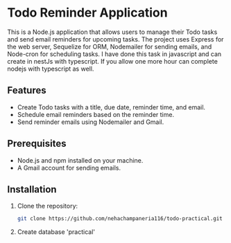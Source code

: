 # Todo Reminder Application

This is a Node.js application that allows users to manage their Todo tasks and send email reminders for upcoming tasks. The project uses Express for the web server, Sequelize for ORM, Nodemailer for sending emails, and Node-cron for scheduling tasks.
I have done this task in javascript and can create in nestJs with typescript.
If you allow one more hour can complete nodejs with typescript as well.

## Features

- Create Todo tasks with a title, due date, reminder time, and email.
- Schedule email reminders based on the reminder time.
- Send reminder emails using Nodemailer and Gmail.

## Prerequisites

- Node.js and npm installed on your machine.
- A Gmail account for sending emails.

## Installation

1. Clone the repository:

   ```bash
   git clone https://github.com/nehachampaneria116/todo-practical.git
   ```

2. Create database 'practical'
